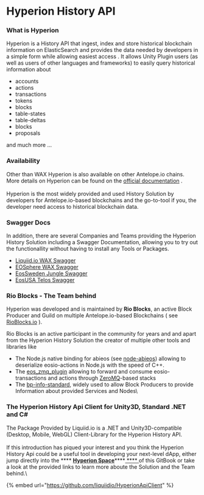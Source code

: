 # Hyperion History API

### What is Hyperion

Hyperion is a History API that ingest, index and store historical blockchain information on ElasticSearch and provides the data needed by developers in a simple form while allowing easiest access . It allows Unity Plugin users (as well as users of other languages and frameworks) to easily query historical information about

* accounts
* actions
* transactions
* tokens
* blocks
* table-states
* table-deltas
* blocks
* proposals

and much more ...&#x20;

### Availability

Other than WAX Hyperion is also available on other Antelope.io chains. More details on Hyperion can be found on the [official documentation](https://hyperion.docs.eosrio.io/) .\
\
Hyperion is the most widely provided and used History Solution by developers for Antelope.io-based blockchains and the go-to-tool if you, the developer need access to historical blockchain data.

### Swagger Docs

In addition, there are several Companies and Teams providing the Hyperion History Solution including a Swagger Documentation, allowing you to try out the functionallity without having to install any Tools or Packages.

* [Liquiid.io WAX Swagger](https://api.wax.liquidstudios.io/v2/docs/static/index.html)
* [EOSphere WAX Swagger](http://wax.eosphere.io/v2/docs/static/index.html#/)
* [EosSweden Jungle Swagger](https://jungle.eossweden.org/v2/docs/static/index.html)
* [EosUSA Telos Swagger](https://telos.eosusa.io/v2/docs/static/index.html)

### Rio Blocks - The Team behind

Hyperion was developed and is maintained by **Rio Blocks**, an active Block Producer and Guild on multiple Antelope.io-based Blockchains ( see [RioBlocks.io](https://rioblocks.io/) ).&#x20;

Rio Blocks is an active participant in the community for years and and apart from the Hyperion History Solution the creator of multiple other tools and libraries like

* The Node.js native binding for abieos (see [node-abieos](https://github.com/eosrio/node-abieos)) allowing to deserialize eosio-actions in Node.js with the speed of C++.
* The [eos\_zmq\_plugin](https://github.com/eosrio/eos\_zmq\_plugin) allowing to forward and consume eosio-transactions and actions through [ZeroMQ](https://de.wikipedia.org/wiki/ZeroMQ)-based stacks
* The [bp-info-standard](https://github.com/eosrio/bp-info-standard), widely used to allow Block Producers to provide Information about provided Services and Nodes\


### The Hyperion History Api Client for Unity3D, Standard .NET and C\#

The Package Provided by Liquiid.io is a .NET and Unity3D-compatible (Desktop, Mobile, WebGL) Client-Library for the Hyperion History API. \
\
If this introduction has piqued your interest and you think the Hyperion History Api could be a useful tool in developing your next-level dApp, either jump directly into the **** [**Hyperion Space**](http://localhost:5000/o/Sd7hm2B4HSaYXGsBxj86/s/4FHhtnO6QhgR0r2ZTKQP/)****[ **** ](http://localhost:5000/o/Sd7hm2B4HSaYXGsBxj86/s/4FHhtnO6QhgR0r2ZTKQP/)of this GitBook or take a look at the provided links to learn more aboute the Solution and the Team behind.\




{% embed url="https://github.com/liquiidio/HyperionApiClient" %}
